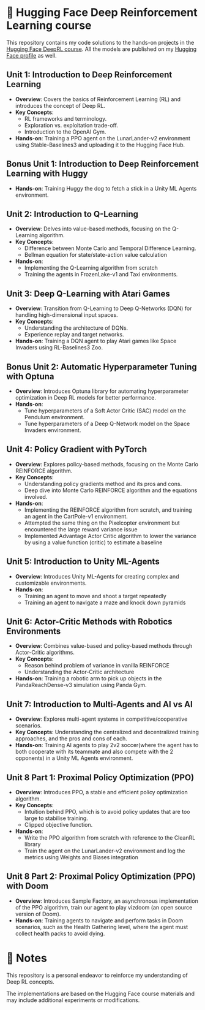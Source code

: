 # 🤗 Hugging Face Deep Reinforcement Learning course
This repository contains my code solutions to the hands-on projects in the [Hugging Face DeepRL course](https://huggingface.co/learn/deep-rl-course/unit0/introduction).
All the models are published on my [Hugging Face profile](https://huggingface.co/wowthecoder) as well.

## Unit 1: Introduction to Deep Reinforcement Learning
- **Overview**: Covers the basics of Reinforcement Learning (RL) and introduces the concept of Deep RL.
- **Key Concepts**:
  - RL frameworks and terminology.
  - Exploration vs. exploitation trade-off.
  - Introduction to the OpenAI Gym.
- **Hands-on**: Training a PPO agent on the LunarLander-v2 environment using Stable-Baselines3 and uploading it to the Hugging Face Hub.

## Bonus Unit 1: Introduction to Deep Reinforcement Learning with Huggy
- **Hands-on**: Training Huggy the dog to fetch a stick in a Unity ML Agents environment.

## Unit 2: Introduction to Q-Learning
- **Overview**: Delves into value-based methods, focusing on the Q-Learning algorithm.
- **Key Concepts**:
  - Difference between Monte Carlo and Temporal Difference Learning.
  - Bellman equation for state/state-action value calculation
- **Hands-on**:
  - Implementing the Q-Learning algorithm from scratch
  - Training the agents in FrozenLake-v1 and Taxi environments.

## Unit 3: Deep Q-Learning with Atari Games
- **Overview**: Transition from Q-Learning to Deep Q-Networks (DQN) for handling high-dimensional input spaces.
- **Key Concepts**:
  - Understanding the architecture of DQNs.
  - Experience replay and target networks.
- **Hands-on**: Training a DQN agent to play Atari games like Space Invaders using RL-Baselines3 Zoo.

## Bonus Unit 2: Automatic Hyperparameter Tuning with Optuna
- **Overview**: Introduces Optuna library for automating hyperparameter optimization in Deep RL models for better performance.
- **Hands-on**:
  - Tune hyperparameters of a Soft Actor Critic (SAC) model on the Pendulum environment.
  - Tune hyperparameters of a Deep Q-Network model on the Space Invaders environment. 

## Unit 4: Policy Gradient with PyTorch
- **Overview**: Explores policy-based methods, focusing on the Monte Carlo REINFORCE algorithm.
- **Key Concepts**:
  - Understanding policy gradients method and its pros and cons.
  - Deep dive into Monte Carlo REINFORCE algorithm and the equations involved. 
- **Hands-on**:
  - Implementing the REINFORCE algorithm from scratch, and training an agent in the CartPole-v1 environment.
  - Attempted the same thing on the Pixelcopter environment but encountered the large reward variance issue 
  - Implemented Advantage Actor Critic algorithm to lower the variance by using a value function (critic) to estimate a baseline

## Unit 5: Introduction to Unity ML-Agents
- **Overview**: Introduces Unity ML-Agents for creating complex and customizable environments.
- **Hands-on**: 
  - Training an agent to move and shoot a target repeatedly
  - Training an agent to navigate a maze and knock down pyramids

## Unit 6: Actor-Critic Methods with Robotics Environments
- **Overview**: Combines value-based and policy-based methods through Actor-Critic algorithms.
- **Key Concepts**:
  - Reason behind problem of variance in vanilla REINFORCE
  - Understanding the Actor-Critic architecture
- **Hands-on**: Training a robotic arm to pick up objects in the PandaReachDense-v3 simulation using Panda Gym.

## Unit 7: Introduction to Multi-Agents and AI vs AI
- **Overview**: Explores multi-agent systems in competitive/cooperative scenarios.
- **Key Concepts**: Understanding the centralized and decentralized training approaches, and the pros and cons of each.
- **Hands-on**: Training AI agents to play 2v2 soccer(where the agent has to both cooperate with its teammate and also compete with the 2 opponents) in a Unity ML Agents environment. 

## Unit 8 Part 1: Proximal Policy Optimization (PPO)
- **Overview**: Introduces PPO, a stable and efficient policy optimization algorithm.
- **Key Concepts**:
  - Intuition behind PPO, which is to avoid policy updates that are too large to stabilise training.
  - Clipped objective function.
- **Hands-on**:
  - Write the PPO algorithm from scratch with reference to the CleanRL library
  - Train the agent on the LunarLander-v2 environment and log the metrics using Weights and Biases integration

## Unit 8 Part 2: Proximal Policy Optimization (PPO) with Doom
- **Overview**: Introduces Sample Factory, an asynchronous implementation of the PPO algorithm, train our agent to play vizdoom (an open source version of Doom).
- **Hands-on**: Training agents to navigate and perform tasks in Doom scenarios, such as the Health Gathering level, where the agent must collect health packs to avoid dying.

# 📌 Notes
This repository is a personal endeavor to reinforce my understanding of Deep RL concepts.

The implementations are based on the Hugging Face course materials and may include additional experiments or modifications.
